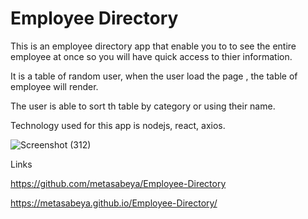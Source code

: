 # Employee Directory
This is an employee directory app that enable you to to see the entire employee at once so you will have quick access to thier information.



It is a table of random user, when the user load the page , the table of employee will render.


The user is able to sort th table by category or using their name.

Technology used for this app is nodejs, react, axios.

![Screenshot (312)](https://user-images.githubusercontent.com/65740871/98457061-02e3b380-2141-11eb-8136-0b03a2595915.png)

 


Links

https://github.com/metasabeya/Employee-Directory

 https://metasabeya.github.io/Employee-Directory/
